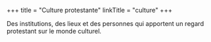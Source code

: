 +++
title = "Culture protestante"
linkTitle = "culture"
+++

Des institutions, des lieux et des personnes qui apportent un regard protestant sur le monde culturel.
